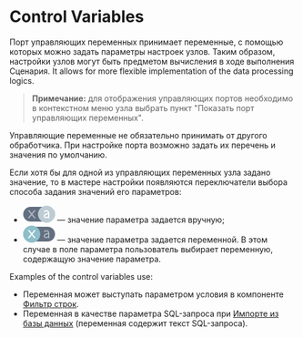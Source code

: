 # Control Variables

Порт управляющих переменных принимает переменные, с помощью которых можно задать параметры настроек узлов. Таким образом, настройки узлов могут быть предметом вычисления в ходе выполнения Сценария. It allows for more flexible implementation of the data processing logics.

> **Примечание:** для отображения управляющих портов необходимо в контекстном меню узла выбрать пункт "Показать порт управляющих переменных".

Управляющие переменные не обязательно принимать от другого обработчика. При настройке порта возможно задать их перечень и значения по умолчанию.

Если хотя бы для одной из управляющих переменных узла задано значение, то в мастере настройки появляются переключатели выбора способа задания значений его параметров:

* ![](../../images/icons/propedit/value_default.svg) — значение параметра задается вручную;
* ![](../../images/icons/propedit/variable_default.svg) — значение параметра задается переменной. В этом случае в поле параметра пользователь выбирает переменную, содержащую значение параметра.

Examples of the control variables use:

* Переменная может выступать параметром условия в компоненте [Фильтр строк](../../processors/transformation/row-filter/README.md).
* Переменная в качестве параметра SQL-запроса при [Импорте из базы данных](../../integration/import/database.md) (переменная содержит текст SQL-запроса).